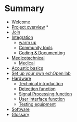 # Summary

* [Welcome](README.md)
* [Project overview](overview.md)
	* 
* [Join]()
* [Integration](integration.md)
	* [warm up](warm_up.md)
	* [Community tools](community_tools.md)
	* [Coding & Documenting](coding_&_documenting.md)
* [Medicotechnical]()
	* [Medical](Medical.md)
* [Acoustic basics](acoustic_basics.md)
* [Set up your own echOpen lab](setup_your_own_echopen_lab.md)
* [Hardware](hardware.md)
	* [Technical introduction](technical_introduction.md)
	* [Detection function](detection.md)
	* [Signal Processing function](signal_analysis.md)
	* [User Interface function](user_interfacing.md)
	* [Testing equipment](bac_test.md)
* [Software](software_indro.md)
* [Glossary](glossaire.md)

